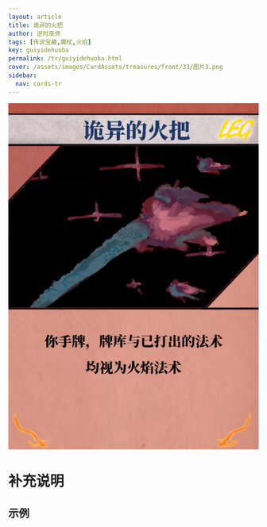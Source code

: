 ```yaml
---
layout: article
title: 诡异的火把
author: 逆时巫师
tags: [传说宝藏,魔杖,火焰]
key: guiyidehuoba
permalink: /tr/guiyidehuoba.html
cover: /assets/images/CardAssets/treasures/front/33/图片3.png
sidebar:
  nav: cards-tr
---
```

![](/assets/images/CardAssets/treasures/front/33/图片3.png)

# 补充说明



## 示例
> 